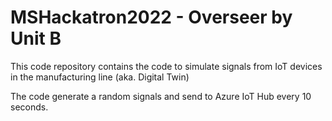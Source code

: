 # MSHackatron2022 - Overseer by Unit B
This code repository contains the code to simulate signals from IoT devices in the manufacturing line (aka. Digital Twin)

The code generate a random signals and send to Azure IoT Hub every 10 seconds.
